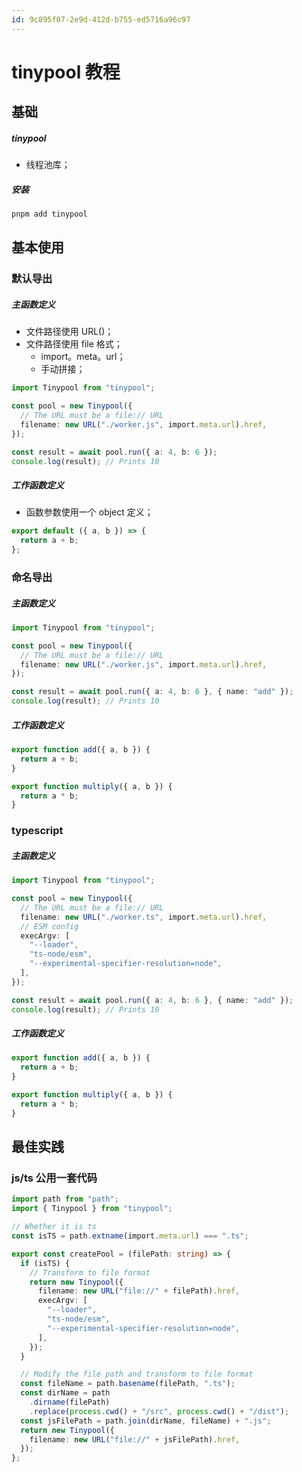 ```yaml
---
id: 9c895f07-2e9d-412d-b755-ed5716a96c97
---
```


# tinypool 教程

## 基础

##### tinypool

- 线程池库；

##### 安装

```bash
pnpm add tinypool
```

## 基本使用

### 默认导出

##### 主函数定义

- 文件路径使用 URL()；
- 文件路径使用 file 格式；
  - import。meta。url；
  - 手动拼接；

```typescript
import Tinypool from "tinypool";

const pool = new Tinypool({
  // The URL must be a file:// URL
  filename: new URL("./worker.js", import.meta.url).href,
});

const result = await pool.run({ a: 4, b: 6 });
console.log(result); // Prints 10
```

##### 工作函数定义

- 函数参数使用一个 object 定义；

```typescript
export default ({ a, b }) => {
  return a + b;
};
```

### 命名导出

##### 主函数定义

```typescript
import Tinypool from "tinypool";

const pool = new Tinypool({
  // The URL must be a file:// URL
  filename: new URL("./worker.js", import.meta.url).href,
});

const result = await pool.run({ a: 4, b: 6 }, { name: "add" });
console.log(result); // Prints 10
```

##### 工作函数定义

```typescript
export function add({ a, b }) {
  return a + b;
}

export function multiply({ a, b }) {
  return a * b;
}
```

### typescript

##### 主函数定义

```typescript
import Tinypool from "tinypool";

const pool = new Tinypool({
  // The URL must be a file:// URL
  filename: new URL("./worker.ts", import.meta.url).href,
  // ESM config
  execArgv: [
    "--loader",
    "ts-node/esm",
    "--experimental-specifier-resolution=node",
  ],
});

const result = await pool.run({ a: 4, b: 6 }, { name: "add" });
console.log(result); // Prints 10
```

##### 工作函数定义

```typescript
export function add({ a, b }) {
  return a + b;
}

export function multiply({ a, b }) {
  return a * b;
}
```

## 最佳实践

### js/ts 公用一套代码

```typescript
import path from "path";
import { Tinypool } from "tinypool";

// Whether it is ts
const isTS = path.extname(import.meta.url) === ".ts";

export const createPool = (filePath: string) => {
  if (isTS) {
    // Transform to file format
    return new Tinypool({
      filename: new URL("file://" + filePath).href,
      execArgv: [
        "--loader",
        "ts-node/esm",
        "--experimental-specifier-resolution=node",
      ],
    });
  }

  // Modify the file path and transform to file format
  const fileName = path.basename(filePath, ".ts");
  const dirName = path
    .dirname(filePath)
    .replace(process.cwd() + "/src", process.cwd() + "/dist");
  const jsFilePath = path.join(dirName, fileName) + ".js";
  return new Tinypool({
    filename: new URL("file://" + jsFilePath).href,
  });
};
```
